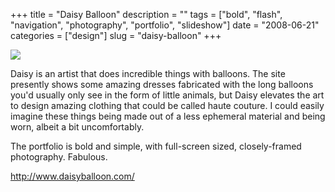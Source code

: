+++
title = "Daisy Balloon"
description = ""
tags = ["bold", "flash", "navigation", "photography", "portfolio", "slideshow"]
date = "2008-06-21"
categories = ["design"]
slug = "daisy-balloon"
+++


 

  <div id="screens-thumbs" class="clearfix">
    <div class="txt-center" id="design-submission"><a href="http://www.daisyballoon.com/"><img id='bluga-thumbnail-1315' class='bluga-thumbnail large' src='http://media.konigi.com/bluga/
wt485cf168e19e3.jpg'/></a></div>  
  </div>   
<p>Daisy is an artist that does incredible things with balloons. The site presently shows some amazing dresses fabricated with the long balloons you'd usually only see in the form of little animals, but Daisy elevates the art to design amazing clothing that could be called haute couture. I could easily imagine these things being made out of a less ephemeral material and being worn, albeit a bit uncomfortably.</p>
<p>The portfolio is bold and simple, with full-screen sized, closely-framed photography. Fabulous.</p>
<p><a href="http://www.daisyballoon.com/">http://www.daisyballoon.com/</a></p>




